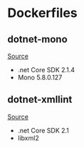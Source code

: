 # Dockerfiles

## dotnet-mono

[Source](/dotnet-mono/Dockerfile)

* .net Core SDK 2.1.4  
* Mono 5.8.0.127  

## dotnet-xmllint

[Source](/dotnet-xmllint/Dockerfile)

* .net Core SDK 2.1
* libxml2
